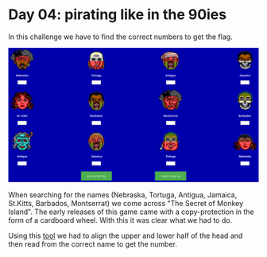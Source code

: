 # Day 04: pirating like in the 90ies

In this challenge we have to find the correct numbers to get the flag.

![](images/pirates.png)

When searching for the names (Nebraska, Tortuga, Antigua, Jamaica, St.Kitts, Barbados, Montserrat) we come across "The
Secret of Monkey Island". The early releases of this game came with a copy-protection in the form of a cardboard wheel.
With this it was clear what we had to do.

Using this [tool](https://www.oldgames.sk/docs/Dial-A-Pirate/) we had to align the upper and lower half of the head and
then read from the correct name to get the number.
